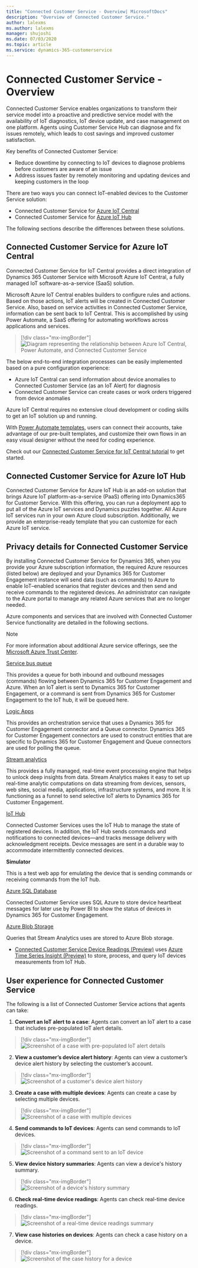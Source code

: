 ```yaml
---
title: "Connected Customer Service - Overview| MicrosoftDocs"
description: "Overview of Connected Customer Service."
author: lalexms
ms.author: lalexms
manager: shujoshi
ms.date: 07/03/2020
ms.topic: article
ms.service: dynamics-365-customerservice
---
```



# Connected Customer Service - Overview

Connected Customer Service enables organizations to transform their service model into a proactive and predictive service model with the availability of IoT diagnostics, IoT device update, and case management on one platform. Agents using Customer Service Hub can diagnose and fix issues remotely, which leads to cost savings and improved customer satisfaction. 

Key benefits of Connected Customer Service:

- Reduce downtime by connecting to IoT devices to diagnose problems before customers are aware of an issue
- Address issues faster by remotely monitoring and updating devices and keeping customers in the loop

There are two ways you can connect IoT-enabled devices to the Customer Service solution:

-	Connected Customer Service for [Azure IoT Central](https://azure.microsoft.com/services/iot-central/)
-	Connected Customer Service for [Azure IoT Hub](https://azure.microsoft.com/services/iot-hub/)

The following sections describe the differences between these solutions.

## Connected Customer Service for Azure IoT Central

Connected Customer Service for IoT Central provides a direct integration of Dynamics 365 Customer Service with Microsoft Azure IoT Central, a fully managed IoT software-as-a-service (SaaS) solution.

Microsoft Azure IoT Central enables builders to configure rules and actions. Based on those actions, IoT alerts will be created in Connected Customer Service. Also, based on service activities in Connected Customer Service, information can be sent back to IoT Central. This is accomplished by using Power Automate, a SaaS offering for automating workflows across applications and services. 

> [!div class="mx-imgBorder"]
> ![Diagram representing the relationship between Azure IoT Central, Power Automate, and Connected Customer Service](media/cs-iot-overview.png)
 
The below end-to-end integration processes can be easily implemented based on a pure configuration experience:

- Azure IoT Central can send information about device anomalies to Connected Customer Service (as an IoT Alert) for diagnosis
- Connected Customer Service can create cases or work orders triggered from device anomalies

Azure IoT Central requires no extensive cloud development or coding skills to get an IoT solution up and running.  

With [Power Automate templates](https://preview.flow.microsoft.com/templates/), users can connect their accounts, take advantage of our pre-built templates, and customize their own flows in an easy visual designer without the need for coding experience.

Check out our [Connected Customer Service for IoT Central tutorial](https://docs.microsoft.com/dynamics365/customer-service/cs-iot-receive-alerts) to get started.

## Connected Customer Service for Azure IoT Hub

Connected Customer Service for Azure IoT Hub is an add-on solution that brings Azure IoT platform-as-a-service (PaaS) offering into Dynamics365 for Customer Service. With this offering, you can run a deployment app to put all of the Azure IoT services and Dynamics puzzles together.
All Azure IoT services run in your own Azure cloud subscription. Additionally, we provide an enterprise-ready template that you can customize for each Azure IoT service.

## Privacy details for Connected Customer Service

By installing Connected Customer Service for Dynamics 365, when you provide your Azure subscription information, the required Azure resources (listed below) are deployed and your Dynamics 365 for Customer Engagement instance will send data (such as commands) to Azure to enable IoT–enabled scenarios that register devices and then send and receive commands to the registered devices. An administrator can navigate to the Azure portal to manage any related Azure services that are no longer needed.

Azure components and services that are involved with Connected Customer Service functionality are detailed in the following sections.

> [!NOTE]
> For more information about additional Azure service offerings, see the [Microsoft Azure Trust Center](https://azure.microsoft.com/support/trust-center/).

[Service bus queue](https://azure.microsoft.com/documentation/articles/service-bus-dotnet-get-started-with-queues/)

This provides a queue for both inbound and outbound messages (commands) flowing between Dynamics 365 for Customer Engagement and Azure. When an IoT alert is sent to Dynamics 365 for Customer Engagement, or a command is sent from Dynamics 365 for Customer Engagement to the IoT hub, it will be queued here.

[Logic Apps](https://azure.microsoft.com/services/logic-apps/)

This provides an orchestration service that uses a Dynamics 365 for Customer Engagement connector and a Queue connector. Dynamics 365 for Customer Engagement connectors are used to construct entities that are specific to Dynamics 365 for Customer Engagement and Queue connectors are used for polling the queue.

[Stream analytics](https://azure.microsoft.com/services/stream-analytics/)

This provides a fully managed, real-time event processing engine that helps to unlock deep insights from data. Stream Analytics makes it easy to set up real-time analytic computations on data streaming from devices, sensors, web sites, social media, applications, infrastructure systems, and more. It is functioning as a funnel to send selective IoT alerts to Dynamics 365 for Customer Engagement.

[IoT Hub](https://azure.microsoft.com/services/iot-hub/)

Connected Customer Services uses the IoT Hub to manage the state of registered devices. In addition, the IoT Hub sends commands and notifications to connected devices—and tracks message delivery with acknowledgment receipts. Device messages are sent in a durable way to accommodate intermittently connected devices.

**Simulator**

This is a test web app for emulating the device that is sending commands or receiving commands from the IoT hub.

[Azure SQL Database](https://azure.microsoft.com/services/sql-database/)

Connected Customer Service uses SQL Azure to store device heartbeat messages for later use by Power BI to show the status of devices in Dynamics 365 for Customer Engagement.

[Azure Blob Storage](https://azure.microsoft.com/services/storage/)

Queries that Stream Analytics uses are stored to Azure Blob storage.

- [Connected Customer Service Device Readings (Preview)](https://docs.microsoft.com/dynamics365/customer-service/cs-iot-visualize-device-readings) uses [Azure Time Series Insight (Preview)](https://docs.microsoft.com/azure/time-series-insights/) to store, process, and query IoT devices measurements from IoT Hub.

## User experience for Connected Customer Service

The following is a list of Connected Customer Service actions that agents can take:

1. **Convert an IoT alert to a case**: Agents can convert an IoT alert to a case that includes pre-populated IoT alert details.

  > [!div class="mx-imgBorder"]
  > ![Screenshot of a case with pre-populated IoT alert details](media/cs-iot-alert-details.png)

2. **View a customer’s device alert history**: Agents can view a customer’s device alert history by selecting the customer’s account. 

> [!div class="mx-imgBorder"]
> ![Screenshot of a customer's device alert history](media/cs-iot-customer-device-alert-history.png)

3. **Create a case with multiple devices**: Agents can create a case by selecting multiple devices. 

> [!div class="mx-imgBorder"]
> ![Screenshot of a case with multiple devices](media/cs-iot-customer-case-multiple-devices.png)

4. **Send commands to IoT devices**: Agents can send commands to IoT devices. 

> [!div class="mx-imgBorder"]
> ![Screenshot of a command sent to an IoT device](media/cs-iot-send-commands-devices.png)

5. **View device history summaries**: Agents can view a device's history summary. 

> [!div class="mx-imgBorder"]
> ![Screenshot of a device's history summary](media/cs-iot-view-device-history-summary.png)

6. **Check real-time device readings**: Agents can check real-time device readings. 

> [!div class="mx-imgBorder"]
> ![Screenshot of a real-time device readings summary](media/cs-iot-realtime-device-reading.png)

7. **View case histories on devices**: Agents can check a case history on a device. 

> [!div class="mx-imgBorder"]
> ![Screenshot of the case history for a device](media/cs-iot-view-case-histories-devices.png)



